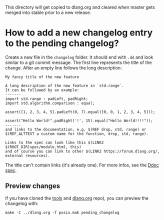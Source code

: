 This directory will get copied to dlang.org and cleared when master gets
merged into stable prior to a new release.

How to add a new changelog entry to the pending changelog?
==========================================================

Create a new file in the `changelog` folder. It should end with `.dd` and look
similar to a git commit message. The first line represents the title of the change.
After an empty line follows the long description:

```
My fancy title of the new feature

A long description of the new feature in `std.range`.
It can be followed by an example:
-------
import std.range : padLeft, padRight;
import std.algorithm.comparison : equal;

assert([1, 2, 3, 4, 5].padLeft(0, 7).equal([0, 0, 1, 2, 3, 4, 5]));

assert("Hello World!".padRight('!', 15).equal("Hello World!!!!"));
-------
and links to the documentation, e.g. $(REF drop, std, range) or
$(REF_ALTTEXT a custom name for the function, drop, std, range).

Links to the spec can look like this $(LINK2 $(ROOT_DIR)spec/module.html, this)
and of course you can link to other $(LINK2 https://forum.dlang.org/, external resources).
```

The title can't contain links (it's already one).
For more infos, see the [Ddoc spec](https://dlang.org/spec/ddoc.html).

Preview changes
---------------

If you have cloned the [tools](https://github.com/dlang/tools) and [dlang.org](https://github.com/dlang/dlang.org) repo),
you can preview the changelog with:

```
make -C ../dlang.org -f posix.mak pending_changelog
```
